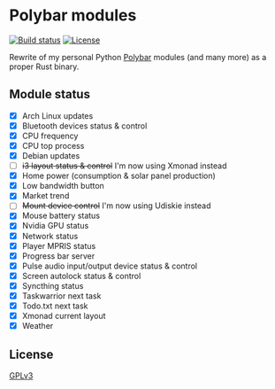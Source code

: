 # Polybar modules

[![Build status](https://github.com/desbma/polybar-modules/actions/workflows/ci.yml/badge.svg)](https://github.com/desbma/polybar-modules/actions)
[![License](https://img.shields.io/github/license/desbma/polybar-modules.svg?style=flat)](https://github.com/desbma/polybar-modules/blob/master/LICENSE)

Rewrite of my personal Python [Polybar](https://polybar.github.io/) modules (and many more) as a proper Rust binary.

## Module status

- [x] Arch Linux updates
- [x] Bluetooth devices status & control
- [x] CPU frequency
- [x] CPU top process
- [x] Debian updates
- [ ] ~~i3 layout status & control~~ I'm now using Xmonad instead
- [x] Home power (consumption & solar panel production)
- [x] Low bandwidth button
- [x] Market trend
- [ ] ~~Mount device control~~ I'm now using Udiskie instead
- [x] Mouse battery status
- [x] Nvidia GPU status
- [x] Network status
- [x] Player MPRIS status
- [x] Progress bar server
- [x] Pulse audio input/output device status & control
- [x] Screen autolock status & control
- [x] Syncthing status
- [x] Taskwarrior next task
- [x] Todo.txt next task
- [x] Xmonad current layout
- [x] Weather

## License

[GPLv3](https://www.gnu.org/licenses/gpl-3.0-standalone.html)
